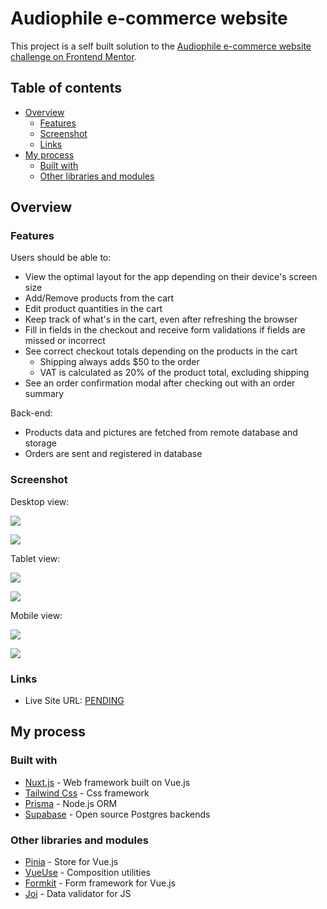 # Audiophile e-commerce website

This project is a self built solution to the [Audiophile e-commerce website challenge on Frontend Mentor](https://www.frontendmentor.io/challenges/audiophile-ecommerce-website-C8cuSd_wx).

## Table of contents

- [Overview](#overview)
  - [Features](#features)
  - [Screenshot](#screenshot)
  - [Links](#links)
- [My process](#my-process)
  - [Built with](#built-with)
  - [Other libraries and modules](#other-libraries-and-modules)

## Overview

### Features

Users should be able to:

- View the optimal layout for the app depending on their device's screen size
- Add/Remove products from the cart
- Edit product quantities in the cart
- Keep track of what's in the cart, even after refreshing the browser
- Fill in fields in the checkout and receive form validations if fields are missed or incorrect
- See correct checkout totals depending on the products in the cart
  - Shipping always adds $50 to the order
  - VAT is calculated as 20% of the product total, excluding shipping
- See an order confirmation modal after checking out with an order summary

Back-end:

- Products data and pictures are fetched from remote database and storage
- Orders are sent and registered in database

### Screenshot

Desktop view:

![](./screenshots/screenshot-desktop-01.png)

![](./screenshots/screenshot-desktop-02.png)

Tablet view:

![](./screenshots/screenshot-tablet-01.png)

![](./screenshots/screenshot-tablet-02.png)

Mobile view:

![](./screenshots/screenshot-mobile-01.png)

![](./screenshots/screenshot-mobile-02.png)

### Links

- Live Site URL: [PENDING](https://your-live-site-url.com)

## My process

### Built with

- [Nuxt.js](https://nuxt.com/) - Web framework built on Vue.js
- [Tailwind Css](https://tailwindcss.com/) - Css framework
- [Prisma](https://www.prisma.io/) - Node.js ORM
- [Supabase](https://supabase.com/) - Open source Postgres backends

### Other libraries and modules

- [Pinia](https://pinia.vuejs.org/) - Store for Vue.js
- [VueUse](https://vueuse.org/) - Composition utilities
- [Formkit](https://formkit.com/) - Form framework for Vue.js
- [Joi](https://joi.dev/) - Data validator for JS
